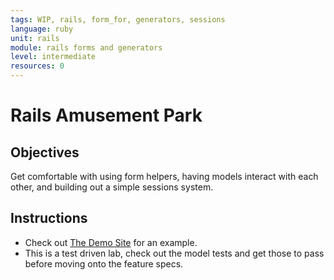 ```yaml
---
tags: WIP, rails, form_for, generators, sessions
language: ruby
unit: rails
module: rails forms and generators
level: intermediate
resources: 0
---
```


# Rails Amusement Park

## Objectives

Get comfortable with using form helpers, having models interact with each other, and building out a simple sessions system.

## Instructions
* Check out [The Demo Site](http://amusement-park.herokuapp.com/) for an example.
* This is a test driven lab, check out the model tests and get those to pass before moving onto the feature specs.